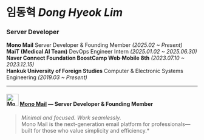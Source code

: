 # **임동혁** *Dong Hyeok Lim*

### **Server Developer**
**Mono Mail** Server Developer & Founding Member *(2025.02 ~ Present)*  
**MaiT (Medical AI Team)** DevOps Engineer Intern *(2025.01.02 ~ 2025.06.30)*  
**Naver Connect Foundation BoostCamp Web·Mobile 8th** *(2023.07.10 ~ 2023.12.15)*  
**Hankuk University of Foreign Studies** Computer & Electronic Systems Engineering *(2019.03 ~ Present)*  

---

#### <img src="https://monomail.co/favicon.png" width="32" height="32" alt="Mono logo" /> [**Mono Mail**](https://monomail.co) — **Server Developer & Founding Member**
> *Minimal and focused. Work seamlessly.*  
> Mono Mail is the next-generation email platform for professionals—built for those who value simplicity and efficiency.*
